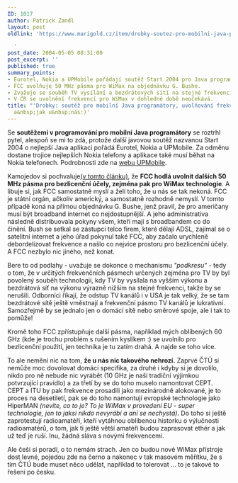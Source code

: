```yaml
---
ID: 1017
author: Patrick Zandl
layout: post
oldlink: 'https://www.marigold.cz/item/drobky-soutez-pro-mobilni-java-programatory-uvolnovani-frekvenci-v-usa-a-jak-u-nas

  '
post_date: 2004-05-05 08:31:00
post_excerpt: ''
published: true
summary_points:
- Eurotel, Nokia a UPMobile pořádají soutěž Start 2004 pro Java programátory.
- FCC uvolňuje 50 MHz pásma pro WiMax na objednávku G. Bushe.
- Zvažuje se souběh TV vysílání a bezdrátových sítí na stejné frekvenci.
- V ČR se uvolnění frekvencí pro WiMax v dohledné době neočekává.
title: "'Drobky: soutěž pro mobilní Java programátory, uvolňování frekvencí v USA"
  a&nbsp;jak u&nbsp;nás:)'
---
```


<p>
Se <STRONG>soutěžemi v programování pro mobilní Java programátory</STRONG> se roztrhl pytel, alespoň se mi to zdá, protože další javovou soutěž nazvanou Start 2004 o nejlepší Java aplikaci pořádá Eurotel, Nokia a UPMobile. Za odměnu dostane trojice nejlepších Nokia telefony a aplikace také musí běhat na Nokia telefonech. Podrobnosti zde na <A href="http://start.up.cz/" target=_blank>webu UPMobile</A>.</p>

<p>
Kamojedov si pochvaluje<A href="http://vucako.bloguje.cz/40049_item.php" target=_blank>(v tomto článku)</A>, že <STRONG>FCC hodlá uvolnit dalších 50 MHz pásma pro bezlicenční účely, zejména pak pro WiMax technologie</STRONG>. A libuje si, jak FCC samostatně myslí a želí toho, že u nás se tak nekoná. FCC je státní orgán, ačkoliv americký, a samostatně rozhodně nemyslí. V tomto případě koná na přímou objednávku G. Bushe, jenž pravil, že pro američany musí být broadband internet&#160;co nejdostupnější. A jeho administrativa následně distribuovala pokyny všem, kteří mají s broadbandem co do činění. Bush se setkal se zástupci telco firem, které dělají ADSL, zajímal se o satelitní internet a jeho úřad pokynul také FCC, aby začalo urychleně debordelizovat frekvence a našlo co nejvíce prostoru pro bezlicenční účely. A FCC nezbylo nic jiného, než konat. </p>

<p>
Bere to od podlahy - uvažuje se dokonce o mechanismu <EM>"podkresu"</EM> - tedy o tom, že v určitých frekvenčních pásmech určených zejména pro TV by byl povolený souběh technologií, kdy TV by vysílala na vyšším výkonu a bezdrátová síť na výkonu výrazně nižším na stejné frekvenci, takže by se nerušili. Odborníci říkají, že odstup TV kanálů i v USA je tak velký, že se tam bezdrátové sítě ještě vměstnají a frekvenční pásmo TV kanálů je lukrativní. Samozřejmě by se jednalo jen o domácí sítě nebo směrové spoje, ale i tak to pomůže! </p>

<p>
Kromě toho FCC zpřístupňuje další pásma, například mých oblíbených 60 GHz (kde je trochu problém s rušením kyslíkem :) se uvolnilo pro bezlicenční použití, jen technika je tu zatím drahá. A najde se toho více. </p>

<p>
To ale nemění nic na tom, <STRONG>že u nás nic takového nehrozí.</STRONG> Zaprvé ČTÚ si nemůže moc dovolovat domácí specifika, za druhé i kdyby si je dovolilo, nikdo pro ně nebude nic vyrábět (10 GHz je naší tradiční výjimkou potvrzující pravidlo) a za třetí by se do toho muselo namontovat CEPT. CEPT&#160;a ITU by pak frekvence prosadili jako mezinárodně alokované, je to proces na desetiletí, pak se do toho namontují evropské technologie jako HiperMAN <EM>(nevíte, co to je? To je WiMax v provedení EU - super technologie, jen to jaksi nikdo nevyrábí a ani se nechystá)</EM>. Do toho si ještě zaprotestují radioamatéři, kteří vytáhnou oblíbenou historku o výlučnosti radioamatérů, o tom, jak ti ještě větší amatéři budou zaprasovat&#160;ethér a jak už teď je ruší. Inu, žádná sláva s novými frekvencemi.</p>

<p>
Ale češi si poradí, o to nemám strach. Jen co budou nové WiMax přístroje dost levné, pojedou zde na černo&#160;a nakonec v tak masovém měřítku, že s tím ČTÚ bude muset něco udělat, například to tolerovat ... to je takové to řešení po česku.&#160;</p>